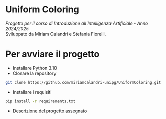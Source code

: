 # Uniform Coloring
*Progetto per il corso di Introduzione all'Intelligenza Artificiale - Anno 2024/2025*   
Sviluppato da Miriam Calandri e Stefania Fiorelli.

# Per avviare il progetto
- Installare Python 3.10
- Clonare la repository
```bash
git clone https://github.com/miriamcalandri-unipg/UniformColoring.git
```
- Installare i requisiti
```bash
pip install -r requirements.txt
``` 

- [Descrizione del progetto assegnato](/home/miry/personal/curriculum-projects/UniformColoring/ProgettoIntroAI_2122_Coloring.pdf)

